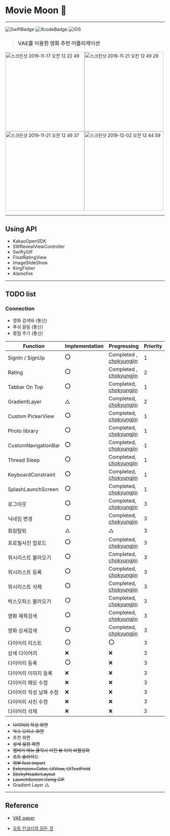 # Movie Moon 📱 

---
![SwiftBadge](https://img.shields.io/badge/Swift-5.1-orange) ![XcodeBadge](https://img.shields.io/badge/Xcode-11.3-blue) ![iOS](https://img.shields.io/badge/iOS-13.3-lightgrey)

> ### VAE를 이용한 영화 추천 어플리케이션

<img width="250" alt="스크린샷 2019-11-17 오전 12 22 49" src="https://user-images.githubusercontent.com/46750574/68995941-c804c200-08d6-11ea-9e17-248fc1365dd9.png"><img width="250" alt="스크린샷 2019-11-21 오전 12 49 29" src="https://user-images.githubusercontent.com/46750574/69254110-0b25a480-0bf9-11ea-858c-be9e0e6fcdec.png">
<img width="250" alt="스크린샷 2019-11-21 오전 12 49 37" src="https://user-images.githubusercontent.com/46750574/69254111-0b25a480-0bf9-11ea-895d-b0fe9e14d0ab.png"><img width="250" alt="스크린샷 2019-12-02 오전 12 44 59" src="https://user-images.githubusercontent.com/46750574/69916325-274cff80-149d-11ea-95c9-22c77f735442.png">

---

## Using API

* KakaoOpenSDK
* SWRevealViewController
* SwiftyGIF
* FloatRatingView
* ImageSlideShow
* KingFisher
* Alamofire

---

## TODO list

### Connection

* 영화 검색바 (통신)
* 푸쉬 알림 (통신)
* 평점 주기 (통신)

| Function                    | Implementation | Progressing | Priority |
| --------------------------- | ------------ | ------------ | ------------ |
| SignIn / SignUp             | ⭕️ | Completed , [chokyungjin](https://github.com/chokyungjin) |1|
| Rating                      | ⭕️            | Completed , [chokyungjin](https://github.com/chokyungjin) |2|
| Tabbar On Top               | ⭕️            | Completed, [chokyungjin](https://github.com/chokyungjin) |1|
| GradientLayer               | △ | Completed, [chokyungjin](https://github.com/chokyungjin) |2|
| Custom PickerView           | ⭕️            | Completed, [chokyungjin](https://github.com/chokyungjin) |1|
| Photo Iibrary | ⭕️            | Completed, [chokyungjin](https://github.com/chokyungjin) |1|
| CustomNavigationBar         | ⭕️            | Completed, [chokyungjin](https://github.com/chokyungjin) |1|
| Thread Sleep                | ⭕️            | Completed, [chokyungjin](https://github.com/chokyungjin) |1|
| KeyboardConstraint          | ⭕️            | Completed, [chokyungjin](https://github.com/chokyungjin) |1|
| SplashLaunchScreen         | ⭕️            | Completed, [chokyungjin](https://github.com/chokyungjin) |1|
| 로그아웃            | ⭕️     | Completed, [chokyungjin](https://github.com/chokyungjin) |3|
| 닉네임 변경 | ⭕️     | Completed, [chokyungjin](https://github.com/chokyungjin) |3|
| 회원탈퇴         | △       | △                                                         |3|
| 프로필사진 업로드 | ⭕️    | Completed, [chokyungjin](https://github.com/chokyungjin)  |3|
| 위시리스트 불러오기 | ⭕️      | Completed, [chokyungjin](https://github.com/chokyungjin) |3|
| 위시리스트 등록 | ⭕️     | Completed, [chokyungjin](https://github.com/chokyungjin) |3|
| 위시리스트 삭제   | ⭕️      | Completed, [chokyungjin](https://github.com/chokyungjin) |3|
| 박스오피스 불러오기 | ⭕️     | Completed, [chokyungjin](https://github.com/chokyungjin) |3|
| 영화 제목검색     | ⭕️     | Completed, [chokyungjin](https://github.com/chokyungjin)  |3|
| 영화 상세검색 | ⭕️     | Completed, [chokyungjin](https://github.com/chokyungjin) |3|
| 다이어리 리스트    | ⭕️      | ⭕️                                                       |3|
| 상세 다이어리 | ❌       | ❌                                                         |3|
| 다이어리 등록   | ⭕️      | ❌                                                         |3|
| 다이어리 이미지 등록 | ❌       | ❌                                                         |3|
| 다이어리 메모 수정 | ❌        | ❌                                                         |3|
| 다이어리 작성 날짜 수정 | ❌       | ❌                                                         |3|
| 다이어리 사진 수정 | ❌        | ❌                                                         |3|
| 다이어리 삭제 | ❌       | ❌                                                         |3|


* ~~다이어리 작성 화면~~
* ~~박스 오피스 화면~~
* 추천 화면
* ~~상세 설정 화면~~
* ~~햄버거 메뉴 클릭시 이전 뷰 터치 비할성화~~
* ~~포토 슬라이드~~
* ~~외부 font import~~
* ~~Extension+Color, UIView, UITextField~~
* ~~StickyHeaderLayout~~
* ~~LaunchScreen Using GIF~~
* Gradient Layer △

---
## Reference

* [VAE paper](https://arxiv.org/pdf/1312.6114.pdf)

* [오토 인코더의 모든 것 ](https://www.slideshare.net/NaverEngineering/ss-96581209)